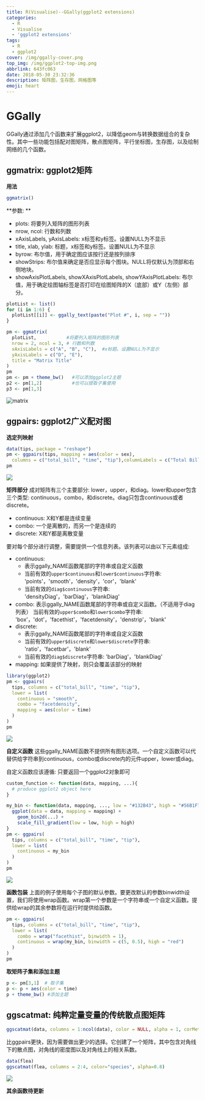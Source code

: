 ```yaml
---
title: R(Visualise)--GGally(ggplot2 extensions)
categories:
  - R
  - Visualise
  - 'ggplot2 extensions'
tags:
  - R
  - ggplot2
cover: /img/ggally-cover.png
top_img: /img/ggplot2-top-img.png
abbrlink: 643fc063
date: 2018-05-30 23:32:36
description: 矩阵图，生存图，网格图等
emoji: heart
---
```


# GGally

GGally通过添加几个函数来扩展ggplot2，以降低geom与转换数据组合的复杂性。其中一些功能包括配对图矩阵，散点图矩阵，平行坐标图，生存图，以及绘制网络的几个函数。

## ggmatrix:  ggplot2矩阵

**用法**

```r
ggmatrix()
```

**参数: **

- plots: 将要列入矩阵的图形列表
- nrow, ncol: 行数和列数
- xAxisLabels, yAxisLabels:  x标签和y标签。设置NULL为不显示
- title, xlab, ylab: 标题，x标签和y标签。设置NULL为不显示
- byrow: 布尔值，用于确定图应该按行还是按列排序
- showStrips: 布尔值来确定是否应显示每个图块。NULL将仅默认为顶部和右侧地块。
- showAxisPlotLabels, showXAxisPlotLabels, showYAxisPlotLabels: 布尔值，用于确定绘图轴标签是否打印在绘图矩阵的X（底部）或Y（左侧）部分。

```R
plotList <- list()
for (i in 1:6) {
  plotList[[i]] <- ggally_text(paste("Plot #", i, sep = ""))
}

pm <- ggmatrix(
  plotList,           #将要列入矩阵的图形列表
  nrow = 2, ncol = 3, # 行数和列数
  xAxisLabels = c("A", "B", "C"),  #x标题。设置NULL为不显示
  yAxisLabels = c("D", "E"),
  title = "Matrix Title"
)
pm
pm <- pm + theme_bw()   #可以添加ggplot2主题
p2 <- pm[1,2]           #也可以提取子集使用
p3 <- pm[1,3]
```
![matrix](https://warehouse-1310574346.cos.ap-shanghai.myqcloud.com/images/ggplot2/ggmatrix.png)

## ggpairs: ggplot2广义配对图

**选定列映射**

```r
data(tips, package = "reshape")
pm <- ggpairs(tips, mapping = aes(color = sex), 
  columns = c("total_bill", "time", "tip"),columnLabels = c("Total Bill", "Time of Day", "Tip"))
pm
```

![](https://warehouse-1310574346.cos.ap-shanghai.myqcloud.com/images/ggplot2/ggpairs.png)

**矩阵部分**
成对矩阵有三个主要部分: lower，upper，和diag。lower和upper包含三个类型: continuous，combo，和discrete。diag只包含continuous或者discrete。

- continuous: X和Y都是连续变量
- combo: 一个是离散的，而另一个是连续的
- discrete: X和Y都是离散变量

要对每个部分进行调整，需要提供一个信息列表。该列表可以由以下元素组成: 

- continuous: 
  - 表示ggally_NAME函数尾部的字符串或自定义函数
  - 当前有效的`upper$continuous`和`lower$continuous`字符串: 'points'，'smooth'，'density'，'cor'，'blank'
  - 当前有效的`diag$continuous`字符串: 'densityDiag'，'barDiag'，'blankDiag'
- combo: 
表示ggally_NAME函数尾部的字符串或自定义函数。（不适用于diag列表）
当前有效的`upper$combo`和`lower$combo`字符串: 'box'，'dot'，'facethist'，'facetdensity'，'denstrip'，'blank'
- discrete: 
  - 表示ggally_NAME函数尾部的字符串或自定义函数
  - 当前有效的`upper$discrete`和`lower$discrete`字符串: 'ratio'，'facetbar'，'blank'
  - 当前有效的`diag$discrete`字符串: 'barDiag'，'blankDiag'
- mapping: 如果提供了映射，则只会覆盖该部分的映射

```r
library(ggplot2)
pm <- ggpairs(
  tips, columns = c("total_bill", "time", "tip"),
  lower = list(
    continuous = "smooth",
    combo = "facetdensity",
    mapping = aes(color = time)
  )
)
pm
```

![](https://warehouse-1310574346.cos.ap-shanghai.myqcloud.com/images/ggplot2/ggpairs2.png)

**自定义函数**
这些ggally_NAME函数不提供所有图形选项。一个自定义函数可以代替供给字符串到continuous，combo或discrete内的元件upper，lower或diag。

自定义函数应该遵循: 只要返回一个ggplot2对象即可

```r
custom_function <- function(data, mapping, ...){
  # produce ggplot2 object here
}
```

```r
my_bin <- function(data, mapping, ..., low = "#132B43", high = "#56B1F7") {
  ggplot(data = data, mapping = mapping) +
    geom_bin2d(...) +
    scale_fill_gradient(low = low, high = high)
}
pm <- ggpairs(
  tips, columns = c("total_bill", "time", "tip"),
  lower = list(
    continuous = my_bin
  )
)
pm
```

![](https://warehouse-1310574346.cos.ap-shanghai.myqcloud.com/images/ggplot2/ggpairs3.png)


**函数包装**
上面的例子使用每个子图的默认参数。要更改默认的参数binwidth设置，我们将使用wrap函数。wrap第一个参数是一个字符串或一个自定义函数。提供给wrap的其余参数将在运行时提供给函数。

```r
pm <- ggpairs(
  tips, columns = c("total_bill", "time", "tip"),
  lower = list(
    combo = wrap("facethist", binwidth = 1),
    continuous = wrap(my_bin, binwidth = c(5, 0.5), high = "red")
  )
)
pm
```

**取矩阵子集和添加主题**

```r
p <- pm[3,1]  # 取子集
p <- p + aes(color = time)
p + theme_bw() #添加主题
```

## ggscatmat: 纯粹定量变量的传统散点图矩阵

```r
ggscatmat(data, columns = 1:ncol(data), color = NULL, alpha = 1, corMethod = "pearson")
```

比ggpairs更快，因为需要做出更少的选择。它创建了一个矩阵，其中包含对角线下的散点图，对角线的密度图以及对角线上的相关系数。

```r
data(flea)
ggscatmat(flea, columns = 2:4, color="species", alpha=0.8)
```

![](https://warehouse-1310574346.cos.ap-shanghai.myqcloud.com/images/ggplot2/ggscatmat.png)

**其余函数待更新**
